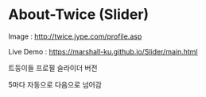 # About-Twice (Slider)

Image : http://twice.jype.com/profile.asp

Live Demo : https://marshall-ku.github.io/Slider/main.html



트둥이들 프로필 슬라이더 버전

5마다 자동으로 다음으로 넘어감
